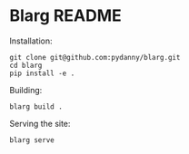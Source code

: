 # Blarg README

Installation:

```
git clone git@github.com:pydanny/blarg.git
cd blarg
pip install -e .
```

Building:

```
blarg build .
```


Serving the site:

```
blarg serve
```